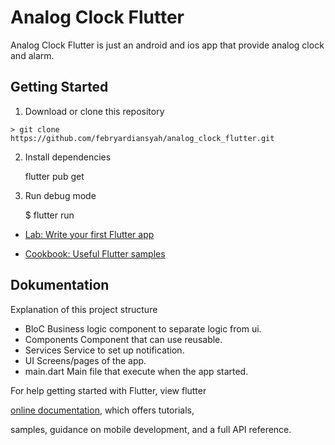 
# Analog Clock Flutter

Analog Clock Flutter is just an android and ios app that provide analog clock and alarm.

## Getting Started

 1.  Download or clone this repository
    
    > git clone https://github.com/febryardiansyah/analog_clock_flutter.git
    
2. Install dependencies

    flutter pub get

3. Run debug mode

    $ flutter run

 
-  [Lab: Write your first Flutter app](https://flutter.dev/docs/get-started/codelab)

-  [Cookbook: Useful Flutter samples](https://flutter.dev/docs/cookbook)


## Dokumentation
Explanation of this project structure

 - BloC
	Business logic component to separate logic from ui.
 - Components
	 Component that can use reusable.
 - Services
	Service to set up notification.
 - UI
	 Screens/pages of the app.
 - main.dart
	Main file that execute when the app started.

For help getting started with Flutter, view flutter

[online documentation](https://flutter.dev/docs), which offers tutorials,

samples, guidance on mobile development, and a full API reference.